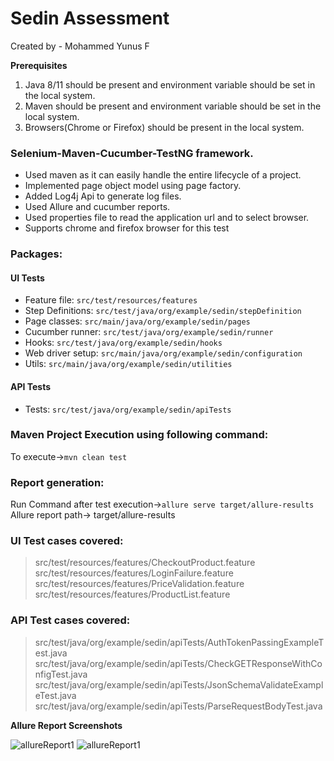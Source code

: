 # Sedin Assessment

Created by - Mohammed Yunus F

**Prerequisites**

1. Java 8/11 should be present and environment variable should be set in the local system.
2. Maven should be present and environment variable should be set in the local system.
3. Browsers(Chrome or Firefox) should be present in the local system.

### Selenium-Maven-Cucumber-TestNG framework.

* Used maven as it can easily handle the entire lifecycle of a project.
* Implemented page object model using page factory.
* Added Log4j Api to generate log files.
* Used Allure and cucumber reports.
* Used properties file to read the application url and to select browser.
* Supports chrome and firefox browser for this test

### Packages:

#### UI Tests

* Feature file: `src/test/resources/features`
* Step Definitions: `src/test/java/org/example/sedin/stepDefinition`
* Page classes: `src/main/java/org/example/sedin/pages`
* Cucumber runner: `src/test/java/org/example/sedin/runner`
* Hooks: `src/test/java/org/example/sedin/hooks`
* Web driver setup: `src/main/java/org/example/sedin/configuration`
* Utils: `src/main/java/org/example/sedin/utilities`

#### API Tests

* Tests: `src/test/java/org/example/sedin/apiTests`

### Maven Project Execution using following command:

To execute->`mvn clean test`

### Report generation:

Run Command after test execution->`allure serve target/allure-results
`  
Allure report path-> target/allure-results

### UI Test cases covered:

> src/test/resources/features/CheckoutProduct.feature
> src/test/resources/features/LoginFailure.feature
> src/test/resources/features/PriceValidation.feature  
> src/test/resources/features/ProductList.feature

### API Test cases covered:

> src/test/java/org/example/sedin/apiTests/AuthTokenPassingExampleTest.java
> src/test/java/org/example/sedin/apiTests/CheckGETResponseWithConfigTest.java
> src/test/java/org/example/sedin/apiTests/JsonSchemaValidateExampleTest.java
> src/test/java/org/example/sedin/apiTests/ParseRequestBodyTest.java

**Allure Report Screenshots**

![allureReport1](https://user-images.githubusercontent.com/67258606/204088922-8909048c-f71a-4698-be45-0c81e1d31384.png)
![allureReport1](https://user-images.githubusercontent.com/67258606/204088865-d4c4c5d8-f0e3-4bbf-8e53-a21a6fdcf879.png)

